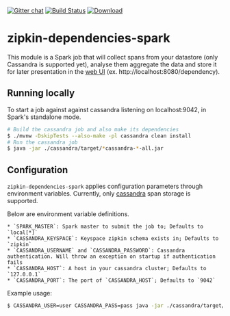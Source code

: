 [![Gitter chat](http://img.shields.io/badge/gitter-join%20chat%20%E2%86%92-brightgreen.svg)](https://gitter.im/openzipkin/zipkin) [![Build Status](https://travis-ci.org/openzipkin/zipkin-dependencies-spark.svg?branch=master)](https://travis-ci.org/openzipkin/zipkin-dependencies-spark) [![Download](https://api.bintray.com/packages/openzipkin/maven/zipkin-dependencies-spark/images/download.svg) ](https://bintray.com/openzipkin/maven/zipkin-dependencies-spark/_latestVersion)

# zipkin-dependencies-spark

This module is a Spark job that will collect spans from your datastore (only Cassandra is supported yet),
analyse them aggregate the data and store it for later presentation in the [web UI](https://github.com/openzipkin/zipkin/tree/master/zipkin-ui) (ex. http://localhost:8080/dependency).

## Running locally

To start a job against against cassandra listening on localhost:9042, in Spark's standalone mode.

```bash
# Build the cassandra job and also make its dependencies
$ ./mvnw -DskipTests --also-make -pl cassandra clean install
# Run the cassandra job
$ java -jar ./cassandra/target/*cassandra-*-all.jar
```

## Configuration

`zipkin-dependencies-spark` applies configuration parameters through environment variables.
Currently, only [cassandra](https://github.com/openzipkin/zipkin/blob/master/zipkin-storage/cassandra/README.md) span storage is supported.

Below are environment variable definitions.

    * `SPARK_MASTER`: Spark master to submit the job to; Defaults to `local[*]`
    * `CASSANDRA_KEYSPACE`: Keyspace zipkin schema exists in; Defaults to `zipkin`
    * `CASSANDRA_USERNAME` and `CASSANDRA_PASSWORD`: Cassandra authentication. Will throw an exception on startup if authentication fails
    * `CASSANDRA_HOST`: A host in your cassandra cluster; Defaults to `127.0.0.1`
    * `CASSANDRA_PORT`: The port of `CASSANDRA_HOST`; Defaults to `9042`

Example usage:

```bash
$ CASSANDRA_USER=user CASSANDRA_PASS=pass java -jar ./cassandra/target/*cassandra-*-all.jar
```
